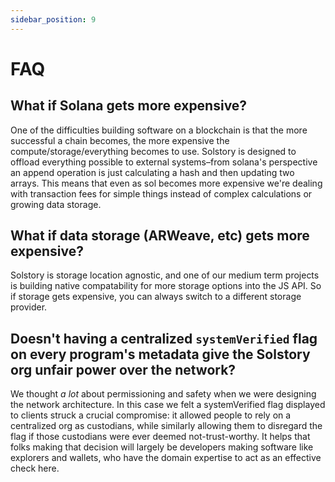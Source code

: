 ```yaml
---
sidebar_position: 9
---
```


# FAQ

## What if Solana gets more expensive?

One of the difficulties building software on a blockchain is that the more successful
a chain becomes, the more expensive the compute/storage/everything becomes to use.
Solstory is designed to offload everything possible to external systems–from solana's
perspective an append operation is just calculating a hash and then updating two arrays.
This means that even as sol becomes more expensive we're dealing with transaction fees
for simple things instead of complex calculations or growing data storage.

## What if data storage (ARWeave, etc) gets more expensive?

Solstory is storage location agnostic, and one of our medium term projects is building
native compatability for more storage options into the JS API. So if storage gets
expensive, you can always switch to a different storage provider.

## Doesn't having a centralized `systemVerified` flag on every program's metadata give the Solstory org unfair power over the network?

We thought *a lot* about permissioning and safety when we were designing the
network architecture. In this case we felt a systemVerified flag displayed to
clients struck a crucial compromise: it allowed people to rely on a centralized
org as custodians, while similarly allowing them to disregard the flag if those
custodians were ever deemed not-trust-worthy. It helps that folks making that
decision will largely be developers making software like explorers and wallets,
who have the domain expertise to act as an effective check here.

